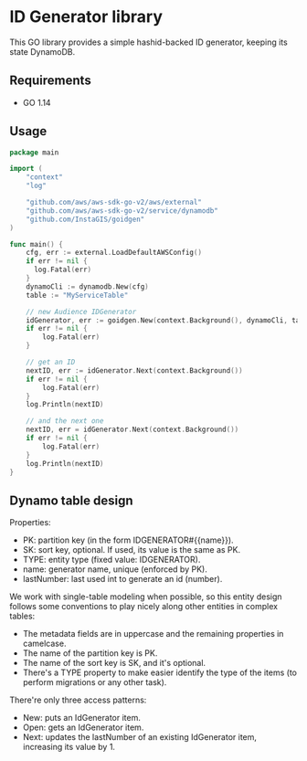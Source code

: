 # ID Generator library

This GO library provides a simple hashid-backed ID generator, keeping its state DynamoDB. 

## Requirements

* GO 1.14

## Usage

```go
package main

import (
    "context"
    "log"

    "github.com/aws/aws-sdk-go-v2/aws/external"
    "github.com/aws/aws-sdk-go-v2/service/dynamodb"
    "github.com/InstaGIS/goidgen"
)

func main() {
    cfg, err := external.LoadDefaultAWSConfig()
    if err != nil {
      log.Fatal(err)
    }
    dynamoCli := dynamodb.New(cfg)
    table := "MyServiceTable"

    // new Audience IDGenerator
    idGenerator, err := goidgen.New(context.Background(), dynamoCli, table, false, "Audience")
    if err != nil {
        log.Fatal(err)
    }

    // get an ID
    nextID, err := idGenerator.Next(context.Background())
    if err != nil {
        log.Fatal(err)
    }
    log.Println(nextID)

    // and the next one
    nextID, err = idGenerator.Next(context.Background())
    if err != nil {
        log.Fatal(err)
    }
    log.Println(nextID)
}
```

## Dynamo table design

Properties:
* PK: partition key (in the form IDGENERATOR#{{name}}).
* SK: sort key, optional. If used, its value is the same as PK.
* TYPE: entity type (fixed value: IDGENERATOR).
* name: generator name, unique (enforced by PK).
* lastNumber: last used int to generate an id (number).

We work with single-table modeling when possible, so this entity design follows some conventions to play nicely along
other entities in complex tables:
* The metadata fields are in uppercase and the remaining properties in camelcase.
* The name of the partition key is PK.
* The name of the sort key is SK, and it's optional.
* There's a TYPE property to make easier identify the type of the items (to perform migrations or any other task).

There're only three access patterns:

* New: puts an IdGenerator item.
* Open: gets an IdGenerator item.
* Next: updates the lastNumber of an existing IdGenerator item, increasing its value by 1. 
